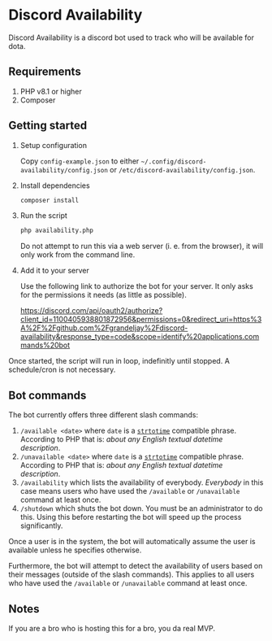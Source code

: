 # Discord Availability

Discord Availability is a discord bot used to track who will be available for dota.

## Requirements

1. PHP v8.1 or higher
1. Composer

## Getting started

1. Setup configuration

    Copy `config-example.json` to either `~/.config/discord-availability/config.json` or `/etc/discord-availability/config.json`.

1. Install dependencies

    ```sh
    composer install
    ```

1. Run the script

    ```sh
    php availability.php
    ```

    Do not attempt to run this via a web server (i. e. from the browser), it will only work from the command line.

1. Add it to your server

    Use the following link to authorize the bot for your server. It only asks for the permissions it needs (as little as possible).

    https://discord.com/api/oauth2/authorize?client_id=1100405938801872956&permissions=0&redirect_uri=https%3A%2F%2Fgithub.com%2Fgrandeljay%2Fdiscord-availability&response_type=code&scope=identify%20applications.commands%20bot

Once started, the script will run in loop, indefinitly until stopped. A schedule/cron is not necessary.

## Bot commands

The bot currently offers three different slash commands:

1. `/available <date>` where `date` is a [`strtotime`](https://www.php.net/manual/en/function.strtotime.php) compatible phrase. According to PHP that is: _about any English textual datetime description_.
2. `/unavailable <date>` where `date` is a [`strtotime`](https://www.php.net/manual/en/function.strtotime.php) compatible phrase. According to PHP that is: _about any English textual datetime description_.
3. `/availability` which lists the availability of everybody. _Everybody_ in this case means users who have used the `/available` or `/unavailable` command at least once.
4. `/shutdown` which shuts the bot down. You must be an administrator to do this. Using this before restarting the bot will speed up the process significantly.

Once a user is in the system, the bot will automatically assume the user is available unless he specifies otherwise.

Furthermore, the bot will attempt to detect the availability of users based on their messages (outside of the slash commands). This applies to all users who have used the `/available` or `/unavailable` command at least once.

## Notes

If you are a bro who is hosting this for a bro, you da real MVP.
